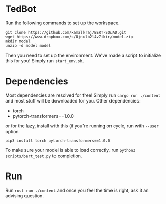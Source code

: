 # TedBot

Run the following commands to set up the workspace.

```
git clone https://github.com/kamalkraj/BERT-SQuAD.git
wget https://www.dropbox.com/s/8jnulb2l4v7ikir/model.zip
mkdir model
unzip -d model model
```

Then you need to set up the environment. We've made a script to initialize this for you! Simply run `start_env.sh`.

# Dependencies

Most dependencies are resolved for free! Simply run `cargo run ./content` and most stuff will be downloaded for you.
Other dependencies:

- torch
- pytorch-transformers==1.0.0

or for the lazy, install with this (if you're running on cycle, run with `--user` option

```
pip3 install torch pytorch-transformers==1.0.0
```

To make sure your model is able to load correctly, run `python3 scripts/bert_test.py` to completion. 

# Run 

Run `rust run ./content` and once you feel the time is right, ask it an advising question. 
